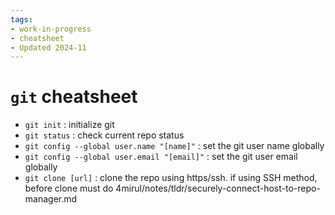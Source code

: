 ```yaml
---
tags:
- work-in-progress
- cheatsheet
- Updated 2024-11
---
```


# `git` cheatsheet

- `git init` : initialize git
- `git status` : check current repo status
- `git config --global user.name "[name]"` : set the git user name globally
- `git config --global user.email "[email]"` : set the git user email globally
- `git clone [url]` : clone the repo using https/ssh. if using SSH method, before clone must do 4mirul/notes/tldr/securely-connect-host-to-repo-manager.md
